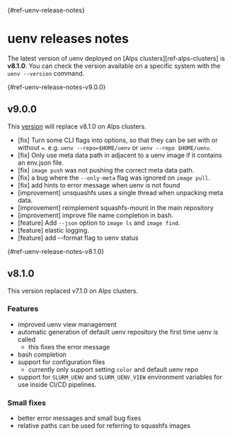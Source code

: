 [](){#ref-uenv-release-notes}
# uenv releases notes

The latest version of uenv deployed on [Alps clusters][ref-alps-clusters] is **v8.1.0**.
You can check the version available on a specific system with the `uenv --version` command.

[](){#ref-uenv-release-notes-v9.0.0}
## v9.0.0

This [version](https://github.com/eth-cscs/uenv2/releases/tag/v9.0.0) will replace v8.1.0 on Alps clusters.

- [fix] Turn some CLI flags into options, so that they can be set with or without `=`. e.g. `uenv --repo=$HOME/uenv` or `uenv --repo $HOME/uenv`.
- [fix] Only use meta data path in adjacent to a uenv image if it contains an env.json file.
- [fix] `image push` was not pushing the correct meta data path.
- [fix] a bug where the `--only-meta` flag was ignored on `image pull`.
- [fix] add hints to error message when uenv is not found
- [improvement] unsquashfs uses a single thread when unpacking meta data.
- [improvement] reimplement squashfs-mount in the main repository
- [improvement] improve file name completion in bash.
- [feature] Add `--json` option to `image ls` and `image find`.
- [feature] elastic logging.
- [feature] add --format flag to uenv status

[](){#ref-uenv-release-notes-v8.1.0}
## v8.1.0

This version replaced v7.1.0 on Alps clusters.

### Features

* improved uenv view management
* automatic generation of default uenv repository the first time uenv is called
    * this fixes the error message
* bash completion
* support for configuration files
    * currently only support setting `color` and default uenv repo
* support for `SLURM_UENV` and `SLURM_UENV_VIEW` environment variables for use inside CI/CD pipelines.

### Small fixes

* better error messages and small bug fixes
* relative paths can be used for referring to squashfs images

